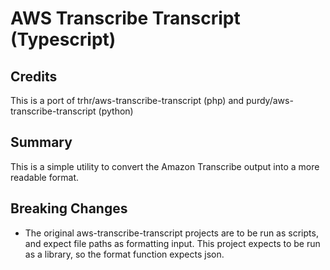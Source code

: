 # AWS Transcribe Transcript (Typescript)

## Credits

This is a port of trhr/aws-transcribe-transcript (php) and purdy/aws-transcribe-transcript (python)

## Summary

This is a simple utility to convert the Amazon Transcribe output into a more readable format.

## Breaking Changes

- The original aws-transcribe-transcript projects are to be run as scripts, and expect file paths as formatting input. This project expects to be run as a library, so the format function expects json.

